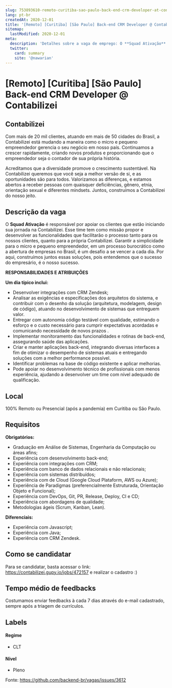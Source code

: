 ```yaml
---
slug: 753893610-remoto-curitiba-sao-paulo-back-end-crm-developer-at-contabilizei
lang: pt-br
createdAt: 2020-12-01
title: '[Remoto] [Curitiba] [São Paulo] Back-end CRM Developer @ Contabilizei - Vaga de Emprego'
sitemap:
  lastModified: 2020-12-01
meta:
  description: 'Detalhes sobre a vaga de emprego: O **Squad Ativação** é responsável por apoiar os clientes que estão iniciando sua jornada na Contabilizei. Esse time tem como missão propor e desenvolver as funcionalidades que facilitarão o processo tanto para os nossos clientes, quanto para a própria Contabilizei. Garantir a simplicidade para o micro e pequeno empreendedor, em um processo burocrático como a abertura de empresas no Brasil, é um desafio a se vencer a cada dia. Por aqui, construímos juntos essas soluções, pois entendemos que o sucesso do empresário, é o nosso sucesso.  **RESPONSABILIDADES E ATRIBUIÇÕES** **Um dia típico inclui:** - Desenvolver integrações com CRM Zendesk; - Analisar as exigências e especificações dos arquitetos do sistema, e contribuir com o desenho da solução (arquitetura, modelagem, design de código), atuando no desenvolvimento de sistemas que entreguem valor. - Entregar com autonomia código testável com qualidade, estimando o esforço e o custo necessário para cumprir expectativas acordadas e comunicando necessidade de novos prazos . - Implementar monitoramento das funcionalidades e rotinas de back-end, assegurando saúde das aplicações. - Criar e manter aplicações back-end, integrando diversas interfaces a fim de otimizar o desempenho de sistemas atuais e entregando soluções com a melhor performance possível. - Identificar problemas na base de código existente e aplicar melhorias. - Pode apoiar no desenvolvimento técnico de profissionais com menos experiência, ajudando a desenvolver um time com nível adequado de qualificação.'
  twitter:
    card: summary
    site: '@nawarian'
---
```


# [Remoto] [Curitiba] [São Paulo] Back-end CRM Developer @ Contabilizei

## Contabilizei

Com mais de 20 mil clientes, atuando em mais de 50 cidades do Brasil, a Contabilizei está mudando a maneira como o micro e pequeno empreendedor gerencia o seu negócio em nosso país. Continuamos a crescer rapidamente, criando novos produtos e proporcionando que o empreendedor seja o contador de sua própria história.

Acreditamos que a diversidade promove o crescimento sustentável. Na Contabilizei queremos que você seja a melhor versão de si, e as oportunidades são para todos. Valorizamos as diferenças, e estamos abertos a receber pessoas com quaisquer deficiências, gênero, etnia, orientação sexual e diferentes mindsets. Juntos, construímos a Contabilizei do nosso jeito.

## Descrição da vaga

O **Squad Ativação** é responsável por apoiar os clientes que estão iniciando sua jornada na Contabilizei. Esse time tem como missão propor e desenvolver as funcionalidades que facilitarão o processo tanto para os nossos clientes, quanto para a própria Contabilizei. Garantir a simplicidade para o micro e pequeno empreendedor, em um processo burocrático como a abertura de empresas no Brasil, é um desafio a se vencer a cada dia. Por aqui, construímos juntos essas soluções, pois entendemos que o sucesso do empresário, é o nosso sucesso.


**RESPONSABILIDADES E ATRIBUIÇÕES**

**Um dia típico inclui:**

- Desenvolver integrações com CRM Zendesk;
- Analisar as exigências e especificações dos arquitetos do sistema, e contribuir com o desenho da solução (arquitetura, modelagem, design de código), atuando no desenvolvimento de sistemas que entreguem valor.
- Entregar com autonomia código testável com qualidade, estimando o esforço e o custo necessário para cumprir expectativas acordadas e comunicando necessidade de novos prazos .
- Implementar monitoramento das funcionalidades e rotinas de back-end, assegurando saúde das aplicações.
- Criar e manter aplicações back-end, integrando diversas interfaces a fim de otimizar o desempenho de sistemas atuais e entregando soluções com a melhor performance possível.
- Identificar problemas na base de código existente e aplicar melhorias.
- Pode apoiar no desenvolvimento técnico de profissionais com menos experiência, ajudando a desenvolver um time com nível adequado de qualificação.


## Local

100% Remoto ou Presencial (após a pandemia) em Curitiba ou São Paulo. 

## Requisitos

**Obrigatórios:**

- Graduação em Análise de Sistemas, Engenharia da Computação ou áreas afins;
- Experiência com desenvolvimento back-end;
- Experiência com integrações com CRM;
- Experiência com banco de dados relacionais e não relacionais;
- Experiência com sistemas distribuídos;
- Experiência com de Cloud (Google Cloud Plataform, AWS ou Azure);
- Experiência de Paradigmas (preferencialmente Estruturada, Orientação Objeto e Funcional);
- Experiência com DevOps, Git, PR, Release, Deploy, CI e CD;
- Experiência com abordagens de qualidade;
- Metodologias ágeis (Scrum, Kanban, Lean).

**Diferenciais:**
- Experiência com Javascript;
- Experiência com Java;
- Experiência com CRM Zendesk.

## Como se candidatar

Para se candidatar, basta acessar o link: https://contabilizei.gupy.io/jobs/472157 e realizar o cadastro :)

## Tempo médio de feedbacks

Costumamos enviar feedbacks à cada 7 dias através do e-mail cadastrado, sempre após a triagem de currículos.

## Labels

#### Regime
- CLT

#### Nível
- Pleno





Fonte: https://github.com/backend-br/vagas/issues/3612